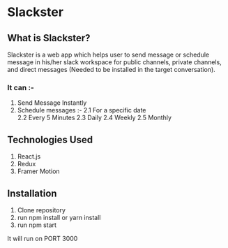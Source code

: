 # Slackster

## What is Slackster?

Slackster is a web app which helps user to
send message or schedule message in his/her slack workspace
for public channels, private channels, and direct messages
(Needed to be installed in the target conversation).

### It can :-

1. Send Message Instantly
2. Schedule messages :-
   2.1 For a specific date  
   2.2 Every 5 Minutes
   2.3 Daily
   2.4 Weekly
   2.5 Monthly

## Technologies Used

1. React.js
2. Redux
3. Framer Motion

## Installation

1. Clone repository
2. run npm install or yarn install
3. run npm start

It will run on PORT 3000

